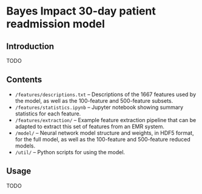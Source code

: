 # Bayes Impact 30-day patient readmission model

## Introduction

TODO

## Contents

- `/features/descriptions.txt` – Descriptions of the 1667 features used by the model, as well as the 100-feature and 500-feature subsets.
- `/features/statistics.ipynb` – Jupyter notebook showing summary statistics for each feature.
- `/features/extraction/` – Example feature extraction pipeline that can be adapted to extract this set of features from an EMR system.
- `/model/` – Neural network model structure and weights, in HDF5 format, for the full model, as well as the 100-feature and 500-feature reduced models.
- `/util/` – Python scripts for using the model.

## Usage

TODO
